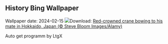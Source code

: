 ## History Bing Wallpaper
Wallpaper date: 2024-02-15
![](https://www.bing.com/th?id=OHR.BowingCrane_EN-GB2663827319_UHD.jpg&w=1000)Download: [Red-crowned crane bowing to his mate in Hokkaido, Japan (© Steve Bloom Images/Alamy)](https://www.bing.com/th?id=OHR.BowingCrane_EN-GB2663827319_UHD.jpg)

Auto get programm by LtgX
